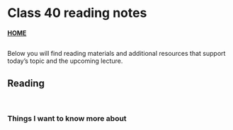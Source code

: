 # Class 40 reading notes

#### [HOME](https://cesarderio.github.io/reading-notes/)

##

Below you will find reading materials and additional resources that support today’s topic and the upcoming lecture.

## Reading

[]()

<br>

### Things I want to know more about
